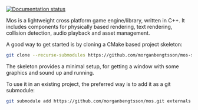 [![Documentation status](https://readthedocs.org/projects/mos/badge/?version=latest)](http://mos.readthedocs.io/en/latest/)

Mos is a lightweight cross platform game engine/library, written in C++. It includes components for physically based rendering,
text rendering, collision detection, audio playback and asset management.

A good way to get started is by cloning a CMake based project skeleton:

```bash
git clone --recurse-submodules https://github.com/morganbengtsson/mos-skeleton
```
The skeleton provides a minimal setup, for getting a window with some graphics and sound up and running.

To use it in an existing project, the preferred way is to add it as a git submodule:

```bash
git submodule add https://github.com/morganbengtsson/mos.git externals --init --recursive
```

